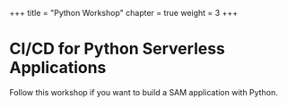 +++
title = "Python Workshop"
chapter = true
weight = 3
+++

# CI/CD for Python Serverless Applications

Follow this workshop if you want to build a SAM application with Python.